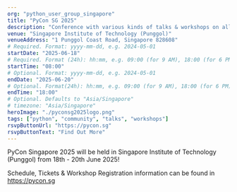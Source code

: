 ```yaml
---
org: "python_user_group_singapore"
title: "PyCon SG 2025"
description: "Conference with various kinds of talks & workshops on all things Python."
venue: "Singapore Institute of Technology (Punggol)"
venueAddress: "1 Punggol Coast Road, Singapore 828608"
# Required. Format: yyyy-mm-dd, e.g. 2024-05-01
startDate: "2025-06-18"
# Required. Format (24h): hh:mm, e.g. 09:00 (for 9 AM), 18:00 (for 6 PM) 
startTime: "08:00"
# Optional. Format: yyyy-mm-dd, e.g. 2024-05-01
endDate: "2025-06-20"
# Optional. Format(24h): hh:mm, e.g. 09:00 (for 9 AM), 18:00 (for 6 PM) 
endTime: "18:00"
# Optional. Defaults to "Asia/Singapore"
# timezone: "Asia/Singapore"
heroImage: "./pyconsg2025logo.png"
tags: ["python", "community", "talks", "workshops"]
rsvpButtonUrl: "https://pycon.sg"
rsvpButtonText: "Find Out More"
---
```


PyCon Singapore 2025 will be held in Singapore Institute of Technology (Punggol) from 18th - 20th June 2025!

Schedule, Tickets & Workshop Registration information can be found in <https://pycon.sg>